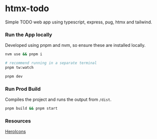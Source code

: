 # htmx-todo

Simple TODO web app using typescript, express, pug, htmx and tailwind.

### Run the App locally

Developed using pnpm and nvm, so ensure these are installed locally.

```bash
nvm use && pnpm i

# recommend running in a separate terminal
pnpm tw:watch

pnpm dev
```

### Run Prod Build

Compiles the project and runs the output from `/dist`.

```bash
pnpm build && pnpm start
```

### Resources

[HeroIcons](https://heroicons.com/)
